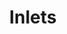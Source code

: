 ---
git: https://github.com/inlets/inlets
logohandle: inletsdev
sort: inlets
title: Inlets
twitter: https://x.com/inletsdev
website: https://docs.inlets.dev/
---